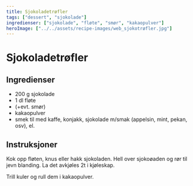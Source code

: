 ```yaml
---
title: Sjokoladetrøfler
tags: ["dessert", "sjokolade"]
ingredienser: ["sjokolade", "fløte", "smør", "kakaopulver"]
heroImage: ["../../assets/recipe-images/web_sjokotrøfler.jpg"]
---
```


# Sjokoladetrøfler

## Ingredienser

- 200 g sjokolade
- 1 dl fløte
- (+evt. smør)
- kakaopulver
- smek til med kaffe, konjakk, sjokolade m/smak (appelsin, mint, pekan, osv), el.

## Instruksjoner

Kok opp fløten, knus eller hakk sjokoladen. Hell over sjokoøaden og rør til jevn blanding. La det avkjøles 2t i kjøleskap.

Trill kuler og rull dem i kakaopulver.
